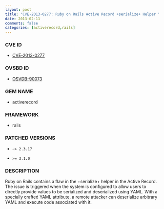 ```yaml
---
layout: post
title: "CVE-2013-0277: Ruby on Rails Active Record +serialize+ Helper YAML Attribute Handling Remote Code Execution"
date: 2013-02-11
comments: false
categories: [activerecord,rails]
---
```



### CVE ID

* [CVE-2013-0277](http://direct.osvdb.org/show/osvdb/90073)



### OVSBD ID

* [OSVDB-90073](http://direct.osvdb.org/show/osvdb/90073)


### GEM NAME

* activerecord

### FRAMEWORK

* rails


### PATCHED VERSIONS


* `~> 2.3.17`

* `>= 3.1.0`


### DESCRIPTION

Ruby on Rails contains a flaw in the +serialize+ helper in the Active Record.
The issue is triggered when the system is configured to allow users to
directly provide values to be serialized and deserialized using YAML.
With a specially crafted YAML attribute, a remote attacker can deserialize
arbitrary YAML and execute code associated with it.

